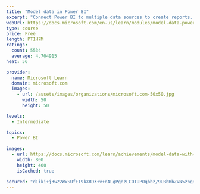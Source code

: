 ```yaml
---
title: "Model data in Power BI"
excerpt: "Connect Power BI to multiple data sources to create reports. Define the relationship between your data sources."
webUrl: https://docs.microsoft.com/en-us/learn/modules/model-data-power-bi/
type: course
price: Free
length: PT1H7M
ratings:
  count: 5534
  average: 4.704915
heat: 56

provider:
  name: Microsoft Learn
  domain: microsoft.com
  images:
    - url: /assets/images/organizations/microsoft.com-50x50.jpg
      width: 50
      height: 50

levels:
  - Intermediate

topics:
  - Power BI

images:
  - url: https://docs.microsoft.com/learn/achievements/model-data-with-power-bi-desktop-social.png
    width: 800
    height: 400
    isCached: true

secured: "d1iki+j3w22WxSUfEI9kXRDX+v+dALgPgnzLCOTUPOqbbz/9UBbHbZVN5zngHQjKsEl68oNukxPD8vBg9dkV0u7bbbEvNDTOmwEA8H1jLk6hu9HYFYm2g7J/t0svVU1kye/AlIzAlp7d6IUsWCvY+6dt26HZSM7QDIUH6HSG7Bt1WzKevnWteNHkG8xhvwMhrMuX+wsJWUfhLCnAh3/MOin3MIvdFq3Z+6iK4w/6SexpTNdKAPm6R472/WaUxq0lkLtYiPaFbjkDTCKEPZ11wyn5NIxe/s71y7pTLSbIaiyuc/MFHyKlSU5hvMBDAHxX3MWIDWzRXNfbUhtOMz5+uIE16dLi9L7oOm2W82iuiF+RArjQP/Zne/nkAltpeXpFAJcD9uiZcRfRSN45Jesk4lHawgSmk7yMkj6RTQYJe7o=;iKz1U0wVgqRG1XPHZaVB4A=="
---
```



